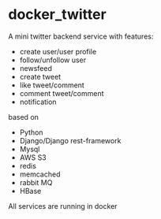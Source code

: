 # docker_twitter

A mini twitter backend service with features:
* create user/user profile
* follow/unfollow user
* newsfeed
* create tweet
* like tweet/comment
* comment tweet/comment
* notification

based on 
* Python
* Django/Django rest-framework
* Mysql
* AWS S3
* redis
* memcached
* rabbit MQ
* HBase

All services are running in docker
